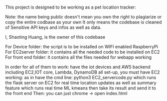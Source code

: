 This project is designed to be working as a pet location tracker:

Note: the name being public doesn't mean you own the right to plagiarize or copy the entire codbase as your own 
It only means the codebase is cleaned of Sensitive API keys and infos as well as data.

I, Shaoting Huang, is the owner of this codebase

For Device folder: the script is to be installed on WIFI enabled RaspberryPi
For EC2server folder: it contains all the needed code to be installed on EC2
For front end folder: it contains all the files needed for webapp working

In order for all of them to work:
have the iot devices and AWS backend including EC2,IOT core, Lambda, DynamoDB all set-up, 
you must have EC2 working: as in have the cmd line: python3 EC2_servercode.py
					which runs the flask server on EC2 for real time location updates as well as summary feature 
					which runs real time ML kmeans then take its result and send it to the front end
Then: you can just chrome -> open index.html
